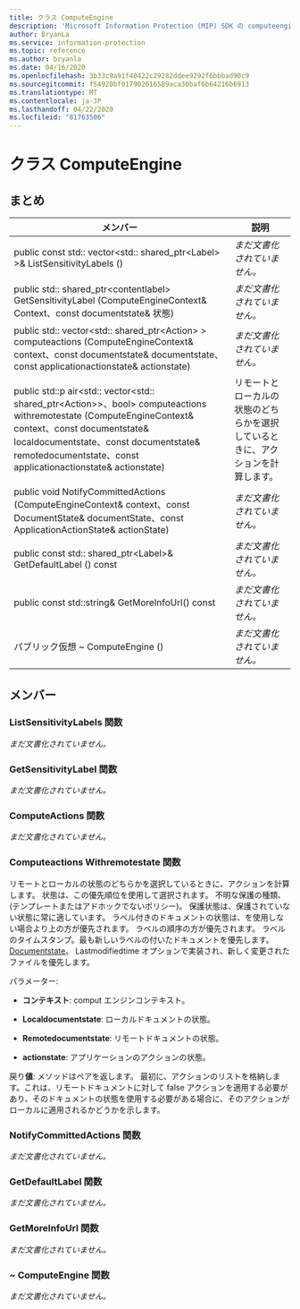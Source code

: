 ```yaml
---
title: クラス ComputeEngine
description: 'Microsoft Information Protection (MIP) SDK の computeengine:: undefined クラスを文書にします。'
author: BryanLa
ms.service: information-protection
ms.topic: reference
ms.author: bryanla
ms.date: 04/16/2020
ms.openlocfilehash: 3b33c9a91f40422c29282ddee9292f6bbbad90c9
ms.sourcegitcommit: f54920bf017902616589aca30baf6b64216b6913
ms.translationtype: MT
ms.contentlocale: ja-JP
ms.lasthandoff: 04/22/2020
ms.locfileid: "81763506"
---
```

# <a name="class-computeengine"></a>クラス ComputeEngine 
  
## <a name="summary"></a>まとめ
 メンバー                        | 説明                                
--------------------------------|---------------------------------------------
public const std:: vector\<std:: shared_ptr\<Label\> \>& ListSensitivityLabels ()  | _まだ文書化されていません。_
public std:: shared_ptr\<contentlabel\> GetSensitivityLabel (ComputeEngineContext& Context、const documentstate& 状態)  | _まだ文書化されていません。_
public std:: vector\<std:: shared_ptr\<Action\> \> computeactions (ComputeEngineContext& context、const documentstate& documentstate、const applicationactionstate& actionstate)  | _まだ文書化されていません。_
public std::p air\<std:: vector\<std:: shared_ptr\<Action\>\>、bool\> computeactions withremotestate (ComputeEngineContext& context、const documentstate& localdocumentstate、const documentstate& remotedocumentstate、const applicationactionstate& actionstate)  |  リモートとローカルの状態のどちらかを選択しているときに、アクションを計算します。
public void NotifyCommittedActions (ComputeEngineContext& context、const DocumentState& documentState、const ApplicationActionState& actionState)  | _まだ文書化されていません。_
public const std:: shared_ptr\<Label\>& GetDefaultLabel () const  | _まだ文書化されていません。_
public const std::string& GetMoreInfoUrl() const  | _まだ文書化されていません。_
パブリック仮想 ~ ComputeEngine ()  | _まだ文書化されていません。_
  
## <a name="members"></a>メンバー
  
### <a name="listsensitivitylabels-function"></a>ListSensitivityLabels 関数
_まだ文書化されていません。_

  
### <a name="getsensitivitylabel-function"></a>GetSensitivityLabel 関数
_まだ文書化されていません。_

  
### <a name="computeactions-function"></a>ComputeActions 関数
_まだ文書化されていません。_

  
### <a name="computeactionswithremotestate-function"></a>Computeactions Withremotestate 関数
リモートとローカルの状態のどちらかを選択しているときに、アクションを計算します。
状態は、この優先順位を使用して選択されます。 不明な保護の種類、(テンプレートまたはアドホックでないポリシー)。 保護状態は、保護されていない状態に常に適しています。 ラベル付きのドキュメントの状態は、を使用しない場合より上の方が優先されます。 ラベルの順序の方が優先されます。 ラベルのタイムスタンプ。最も新しいラベルの付いたドキュメントを優先します。 [Documentstate](class_mip_documentstate.md)。 Lastmodifiedtime オプションで実装され、新しく変更されたファイルを優先します。

パラメーター:  
* **コンテキスト**: comput エンジンコンテキスト。 


* **Localdocumentstate**: ローカルドキュメントの状態。 


* **Remotedocumentstate**: リモートドキュメントの状態。 


* **actionstate**: アプリケーションのアクションの状態。



  
戻り**値**: メソッドはペアを返します。 最初に、アクションのリストを格納します。これは、リモートドキュメントに対して false アクションを適用する必要があり、そのドキュメントの状態を使用する必要がある場合に、そのアクションがローカルに適用されるかどうかを示します。
  
### <a name="notifycommittedactions-function"></a>NotifyCommittedActions 関数
_まだ文書化されていません。_

  
### <a name="getdefaultlabel-function"></a>GetDefaultLabel 関数
_まだ文書化されていません。_

  
### <a name="getmoreinfourl-function"></a>GetMoreInfoUrl 関数
_まだ文書化されていません。_

  
### <a name="computeengine-function"></a>~ ComputeEngine 関数
_まだ文書化されていません。_
